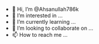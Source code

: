 - 👋 Hi, I’m @Ahsanullah786k
- 👀 I’m interested in ...
- 🌱 I’m currently learning ...
- 💞️ I’m looking to collaborate on ...
- 📫 How to reach me ...

<!---
Ahsanullah786k/Ahsanullah786k is a ✨ special ✨ repository because its `README.md` (this file) appears on your GitHub profile.
You can click the Preview link to take a look at your changes.
--->
